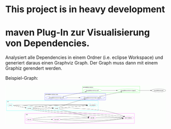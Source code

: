 # This project is in heavy development





# maven Plug-In zur Visualisierung von Dependencies.  



Analysiert alle Dependencies in einem Ordner (i.e. eclipse Workspace) und generiert daraus einen Graphviz Graph. 
Der Graph muss dann mit einem Graphiz gerendert werden.   

Beispiel-Graph:   

![Beispiel](example.gif)

